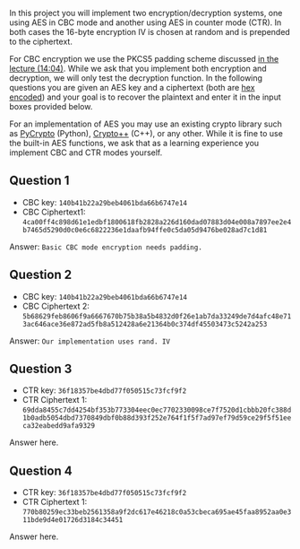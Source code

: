In this project you will implement two encryption/decryption systems, one using AES in CBC mode and another using AES in counter mode (CTR). In both cases the 16-byte encryption IV is chosen at random and is prepended to the ciphertext.

For CBC encryption we use the PKCS5 padding scheme discussed [in the lecture (14:04)](https://www.coursera.org/learn/crypto/lecture/wlIX8/modes-of-operation-many-time-key-cbc). While we ask that you implement both encryption and decryption, we will only test the decryption function. In the following questions you are given an AES key and a ciphertext (both are [hex encoded](http://en.wikipedia.org/wiki/Hexadecimal)) and your goal is to recover the plaintext and enter it in the input boxes provided below.

For an implementation of AES you may use an existing crypto library such as [PyCrypto](https://www.dlitz.net/software/pycrypto/) (Python), [Crypto++](http://www.cryptopp.com/) (C++), or any other. While it is fine to use the built-in AES functions, we ask that as a learning experience you implement CBC and CTR modes yourself.

## Question 1

- CBC key: `140b41b22a29beb4061bda66b6747e14`
- CBC Ciphertext1: `4ca00ff4c898d61e1edbf1800618fb2828a226d160dad07883d04e008a7897ee2e4b7465d5290d0c0e6c6822236e1daafb94ffe0c5da05d9476be028ad7c1d81`

Answer: `Basic CBC mode encryption needs padding.`

## Question 2

- CBC key: `140b41b22a29beb4061bda66b6747e14`
- CBC Ciphertext 2: `5b68629feb8606f9a6667670b75b38a5b4832d0f26e1ab7da33249de7d4afc48e713ac646ace36e872ad5fb8a512428a6e21364b0c374df45503473c5242a253`

Answer: `Our implementation uses rand. IV`

## Question 3

- CTR key: `36f18357be4dbd77f050515c73fcf9f2`
- CTR Ciphertext 1: `69dda8455c7dd4254bf353b773304eec0ec7702330098ce7f7520d1cbbb20fc388d1b0adb5054dbd7370849dbf0b88d393f252e764f1f5f7ad97ef79d59ce29f5f51eeca32eabedd9afa9329`

Answer here.

## Question 4

- CTR key: `36f18357be4dbd77f050515c73fcf9f2`
- CTR Ciphertext 1: `770b80259ec33beb2561358a9f2dc617e46218c0a53cbeca695ae45faa8952aa0e311bde9d4e01726d3184c34451`

Answer here.

